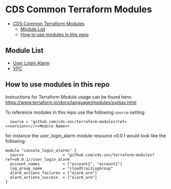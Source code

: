 
# CDS Common Terraform Modules

- [CDS Common Terraform Modules](#cds-common-terraform-modules)
  - [Module List](#module-list)
  - [How to use modules in this repo](#how-to-use-modules-in-this-repo)
## Module List
- [User Login Alarm](user_login_alarm)
- [VPC](vpc)

## How to use modules in this repo

Instructions for Terraform Module usage can be found here: 
https://www.terraform.io/docs/language/modules/syntax.html

To reference modules in this repo use the following `source` setting:

```hcl
  source = "github.com/cds-snc/terraform-modules?ref=<<version>>//<<Module Name>>
```

for instance the user_login_alarm module resource v0.0.1 would look like the following:

```hcl
module "console_login_alarms" {
  source                 = "github.com/cds-snc/terraform-modules?ref=v0.0.1//user_login_alarm
  account_names          = ["account1", "account2"]
  log_group_name         = "cloudtrailLogGroup"
  alarm_actions_failures = ["alarm_arn"]
  alarm_actions_success  = ["alarm_arn"]
}
```